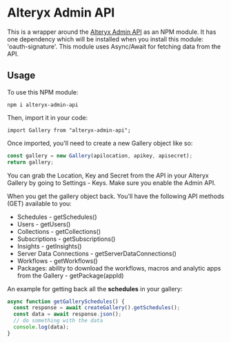 # Alteryx Admin API

This is a wrapper around the [Alteryx Admin API](https://gallery.alteryx.com/api-docs/#admin)
as an NPM module. It has one dependency which will be installed when you install this module: 'oauth-signature'. This module uses Async/Await for fetching data from the API.

## Usage

To use this NPM module:

    npm i alteryx-admin-api

Then, import it in your code:

    import Gallery from "alteryx-admin-api";

Once imported, you'll need to create a new Gallery object like so:

```javascript
const gallery = new Gallery(apilocation, apikey, apisecret);
return gallery;
```

You can grab the Location, Key and Secret from the API in your Alteryx Gallery by going to Settings - Keys. Make sure you enable the Admin API.

When you get the gallery object back. You'll have the following API methods (GET) available to you:

- Schedules - getSchedules()
- Users - getUsers()
- Collections - getCollections()
- Subscriptions - getSubscriptions()
- Insights - getInsights()
- Server Data Connections - getServerDataConnections()
- Workflows - getWorkflows()
- Packages: ability to download the workflows, macros and analytic apps from the Gallery - getPackage(appId)

An example for getting back all the **schedules** in your gallery:

```javascript
async function getGallerySchedules() {
  const response = await createGallery().getSchedules();
  const data = await response.json();
  // do something with the data
  console.log(data);
}
```
